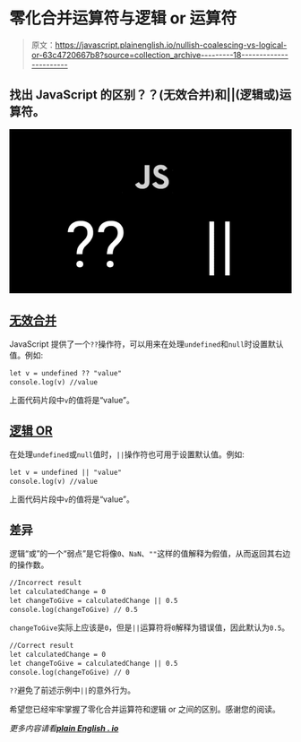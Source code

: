 # 零化合并运算符与逻辑 or 运算符

> 原文：<https://javascript.plainenglish.io/nullish-coalescing-vs-logical-or-63c4720667b8?source=collection_archive---------18----------------------->

## 找出 JavaScript 的区别？？(无效合并)和||(逻辑或)运算符。

![](img/2fa561d636ef7aa84db72603b369820b.png)

## [无效合并](https://developer.mozilla.org/en-US/docs/Web/JavaScript/Reference/Operators/Nullish_coalescing_operator)

JavaScript 提供了一个`??`操作符，可以用来在处理`undefined`和`null`时设置默认值。例如:

```
let v = undefined ?? "value"
console.log(v) //value
```

上面代码片段中`v`的值将是“value”。

## [逻辑 OR](https://developer.mozilla.org/en-US/docs/Web/JavaScript/Reference/Operators/Logical_OR)

在处理`undefined`或`null`值时，`||`操作符也可用于设置默认值。例如:

```
let v = undefined || "value"
console.log(v) //value
```

上面代码片段中`v`的值将是“value”。

## 差异

逻辑“或”的一个“弱点”是它将像`0`、`NaN`、`""`这样的值解释为假值，从而返回其右边的操作数。

```
//Incorrect result
let calculatedChange = 0
let changeToGive = calculatedChange || 0.5
console.log(changeToGive) // 0.5
```

`changeToGive`实际上应该是`0`，但是`||`运算符将`0`解释为错误值，因此默认为`0.5`。

```
//Correct result
let calculatedChange = 0
let changeToGive = calculatedChange || 0.5
console.log(changeToGive) // 0
```

`??`避免了前述示例中`||`的意外行为。

希望您已经牢牢掌握了零化合并运算符和逻辑 or 之间的区别。感谢您的阅读。

*更多内容请看*[***plain English . io***](http://plainenglish.io/)